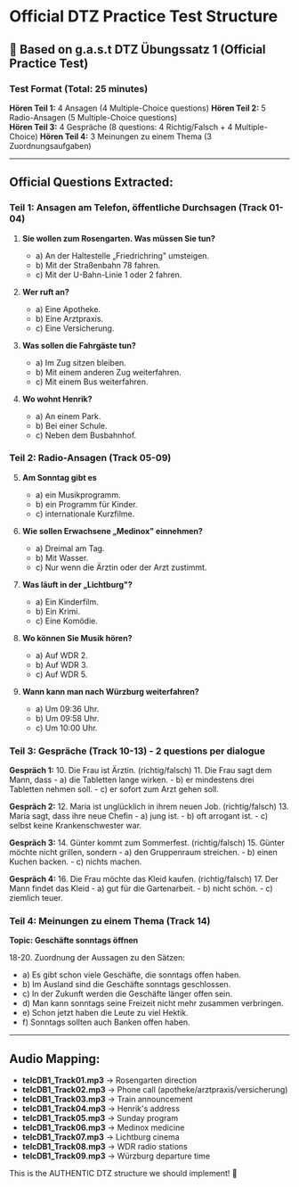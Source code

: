 # Official DTZ Practice Test Structure

## 🎯 Based on g.a.s.t DTZ Übungssatz 1 (Official Practice Test)

### Test Format (Total: 25 minutes)

**Hören Teil 1:** 4 Ansagen (4 Multiple-Choice questions)
**Hören Teil 2:** 5 Radio-Ansagen (5 Multiple-Choice questions)  
**Hören Teil 3:** 4 Gespräche (8 questions: 4 Richtig/Falsch + 4 Multiple-Choice)
**Hören Teil 4:** 3 Meinungen zu einem Thema (3 Zuordnungsaufgaben)

---

## Official Questions Extracted:

### Teil 1: Ansagen am Telefon, öffentliche Durchsagen (Track 01-04)

1. **Sie wollen zum Rosengarten. Was müssen Sie tun?**
   - a) An der Haltestelle „Friedrichring" umsteigen.
   - b) Mit der Straßenbahn 78 fahren.
   - c) Mit der U-Bahn-Linie 1 oder 2 fahren.

2. **Wer ruft an?**
   - a) Eine Apotheke.
   - b) Eine Arztpraxis.
   - c) Eine Versicherung.

3. **Was sollen die Fahrgäste tun?**
   - a) Im Zug sitzen bleiben.
   - b) Mit einem anderen Zug weiterfahren.
   - c) Mit einem Bus weiterfahren.

4. **Wo wohnt Henrik?**
   - a) An einem Park.
   - b) Bei einer Schule.
   - c) Neben dem Busbahnhof.

### Teil 2: Radio-Ansagen (Track 05-09)

5. **Am Sonntag gibt es**
   - a) ein Musikprogramm.
   - b) ein Programm für Kinder.
   - c) internationale Kurzfilme.

6. **Wie sollen Erwachsene „Medinox" einnehmen?**
   - a) Dreimal am Tag.
   - b) Mit Wasser.
   - c) Nur wenn die Ärztin oder der Arzt zustimmt.

7. **Was läuft in der „Lichtburg"?**
   - a) Ein Kinderfilm.
   - b) Ein Krimi.
   - c) Eine Komödie.

8. **Wo können Sie Musik hören?**
   - a) Auf WDR 2.
   - b) Auf WDR 3.
   - c) Auf WDR 5.

9. **Wann kann man nach Würzburg weiterfahren?**
   - a) Um 09:36 Uhr.
   - b) Um 09:58 Uhr.
   - c) Um 10:00 Uhr.

### Teil 3: Gespräche (Track 10-13) - 2 questions per dialogue

**Gespräch 1:** 10. Die Frau ist Ärztin. (richtig/falsch) 11. Die Frau sagt dem Mann, dass - a) die Tabletten lange wirken. - b) er mindestens drei Tabletten nehmen soll. - c) er sofort zum Arzt gehen soll.

**Gespräch 2:** 12. Maria ist unglücklich in ihrem neuen Job. (richtig/falsch) 13. Maria sagt, dass ihre neue Chefin - a) jung ist. - b) oft arrogant ist. - c) selbst keine Krankenschwester war.

**Gespräch 3:** 14. Günter kommt zum Sommerfest. (richtig/falsch) 15. Günter möchte nicht grillen, sondern - a) den Gruppenraum streichen. - b) einen Kuchen backen. - c) nichts machen.

**Gespräch 4:** 16. Die Frau möchte das Kleid kaufen. (richtig/falsch) 17. Der Mann findet das Kleid - a) gut für die Gartenarbeit. - b) nicht schön. - c) ziemlich teuer.

### Teil 4: Meinungen zu einem Thema (Track 14)

**Topic: Geschäfte sonntags öffnen**

18-20. Zuordnung der Aussagen zu den Sätzen:

- a) Es gibt schon viele Geschäfte, die sonntags offen haben.
- b) Im Ausland sind die Geschäfte sonntags geschlossen.
- c) In der Zukunft werden die Geschäfte länger offen sein.
- d) Man kann sonntags seine Freizeit nicht mehr zusammen verbringen.
- e) Schon jetzt haben die Leute zu viel Hektik.
- f) Sonntags sollten auch Banken offen haben.

---

## Audio Mapping:

- **telcDB1_Track01.mp3** → Rosengarten direction
- **telcDB1_Track02.mp3** → Phone call (apotheke/arztpraxis/versicherung)
- **telcDB1_Track03.mp3** → Train announcement
- **telcDB1_Track04.mp3** → Henrik's address
- **telcDB1_Track05.mp3** → Sunday program
- **telcDB1_Track06.mp3** → Medinox medicine
- **telcDB1_Track07.mp3** → Lichtburg cinema
- **telcDB1_Track08.mp3** → WDR radio stations
- **telcDB1_Track09.mp3** → Würzburg departure time

This is the AUTHENTIC DTZ structure we should implement! 🎯

